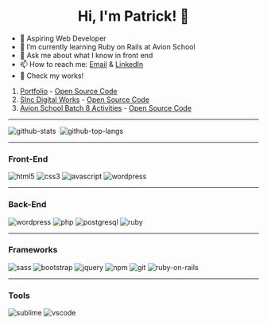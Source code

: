 <h1 style="text-align: center;">Hi, I'm Patrick! 👋</h1>

- 🚀 Aspiring Web Developer
- 🌱 I’m currently learning Ruby on Rails at Avion School
- 💬 Ask me about what I know in front end
- 📫 How to reach me: [Email](patricklsamson@yahoo.com.ph) & [LinkedIn](https://www.linkedin.com/in/patrick-edward-samson-8a233917a/)
- 👀 Check my works!

1. [Portfolio](https://patricklsamson.github.io/) - [Open Source Code](https://github.com/patricklsamson/patricklsamson.github.io)
1. [Slnc Digital Works](https://slncdworks.github.io/) - [Open Source Code](https://github.com/patricklsamson/slncdworks.github.io)
1. [Avion School Batch 8 Activities](https://patricklsamson.github.io/batch8-activities/) - [Open Source Code](https://github.com/patricklsamson/batch8-activities)

---

<p>
  <img src="https://github-readme-stats.vercel.app/api?username=patricklsamson&show_icons=true&line_height=27&count_private=true&theme=dark&card_width=300&include_all_commits=true" alt="github-stats" style="float: left;" />
  &nbsp;
  <img src="https://github-readme-stats.vercel.app/api/top-langs/?username=patricklsamson&theme=dark&langs_count=10&layout=compact" alt="github-top-langs" />
</p>

---

### Front-End

<p>
  <img src="https://img.shields.io/badge/HTML5-E34F26?style=for-the-badge&logo=html5&logoColor=white" alt="html5" />
  <img src="https://img.shields.io/badge/CSS3-1572B6?style=for-the-badge&logo=css3&logoColor=white" alt="css3" />
  <img src="https://img.shields.io/badge/JavaScript-F7DF1E?style=for-the-badge&logo=javascript&logoColor=black" alt="javascript" />
  <img src="https://img.shields.io/badge/Wordpress-21759B?style=for-the-badge&logo=wordpress&logoColor=white" alt="wordpress" />
</p>

---

### Back-End

<p>
  <img src="https://img.shields.io/badge/Wordpress-21759B?style=for-the-badge&logo=wordpress&logoColor=white" alt="wordpress" />
  <img src="https://img.shields.io/badge/PHP-777BB4?style=for-the-badge&logo=php&logoColor=white" alt="php" />
  <img src="https://img.shields.io/badge/PostgreSQL-316192?style=for-the-badge&logo=postgresql&logoColor=white" alt="postgresql" />
  <img src="https://img.shields.io/badge/Ruby-CC342D?style=for-the-badge&logo=ruby&logoColor=white" alt="ruby" />
</p>

---

### Frameworks

<p>
  <img src="https://img.shields.io/badge/Sass-CC6699?style=for-the-badge&logo=sass&logoColor=white" alt="sass" />
  <img src="https://img.shields.io/badge/Bootstrap-563D7C?style=for-the-badge&logo=bootstrap&logoColor=white" alt="bootstrap" />
  <img src="https://img.shields.io/badge/jQuery-0769AD?style=for-the-badge&logo=jquery&logoColor=white" alt="jquery" />
  <img src="https://img.shields.io/badge/npm-CB3837?style=for-the-badge&logo=npm&logoColor=white" alt="npm" />
  <img src="https://img.shields.io/badge/Git-F05032?style=for-the-badge&logo=git&logoColor=white" alt="git" />
  <img src="https://img.shields.io/badge/Ruby_on_Rails-CC0000?style=for-the-badge&logo=ruby-on-rails&logoColor=white" alt="ruby-on-rails" />
</p>

---

### Tools

<p>
  <img src="https://img.shields.io/badge/sublime_text-%23575757.svg?&style=for-the-badge&logo=sublime-text&logoColor=important" alt="sublime" />
  <img src="https://img.shields.io/badge/Visual_Studio_Code-0078D4?style=for-the-badge&logo=visual%20studio%20code&logoColor=white" alt="vscode" />
</p>

<!--
**patricklsamson/patricklsamson** is a ✨ _special_ ✨ repository because its `README.md` (this file) appears on your GitHub profile.

Here are some ideas to get you started:

- 🔭 I’m currently working on ...
- 🌱 I’m currently learning ...
- 👯 I’m looking to collaborate on ...
- 🤔 I’m looking for help with ...
- 💬 Ask me about ...
- 📫 How to reach me: ...
- 😄 Pronouns: ...
- ⚡ Fun fact: ...
-->
